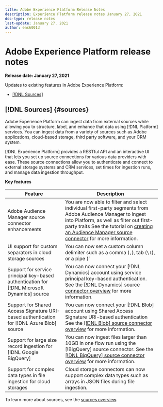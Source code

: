 ```yaml
---
title: Adobe Experience Platform Release Notes
description: Experience Platform release notes January 27, 2021
doc-type: release notes
last-update: January 27, 2021
author: ens60013
---
```


# Adobe Experience Platform release notes 

**Release date: January 27, 2021**

Updates to existing features in Adobe Experience Platform:

- [[!DNL Sources]](#sources)

## [!DNL Sources] {#sources}

Adobe Experience Platform can ingest data from external sources while allowing you to structure, label, and enhance that data using [!DNL Platform] services. You can ingest data from a variety of sources such as Adobe applications, cloud-based storage, third party software, and your CRM system.

[!DNL Experience Platform] provides a RESTful API and an interactive UI that lets you set up source connections for various data providers with ease. These source connections allow you to authenticate and connect to external storage systems and CRM services, set times for ingestion runs, and manage data ingestion throughput.

**Key features**

| Feature | Description |
| ------- | ----------- |
| Adobe Audience Manager source connector enhancements | You are now able to filter and select individual first-party segments from Adobe Audience Manager to ingest into Platform, as well as filter out first-party traits See the tutorial on [creating an Audience Manager source connector](../../sources/tutorials/ui/create/adobe-applications/audience-manager.md) for more information. |
| UI support for custom separators in cloud storage sources | You can now set a custom column delimiter such as a comma (`,`), tab (`\t`), or a pipe (`|`), to collect delimited files the the UI. See the tutorial on [creating a dataflow with a cloud storage source connector](../../sources/tutorials/ui/dataflow/batch/cloud-storage.md) for more information |
| Support for service principal key-based authentication for [!DNL Microsoft Dynamics] source  | You can now connect your [!DNL Dynamics] account using service principal key-based authentication. See the [[!DNL Dynamics] source connector overview](../../sources/connectors/crm/ms-dynamics.md) for more information. |
| Support for Shared Access Signature URI-based authentication for [!DNL Azure Blob] source | You can now connect your [!DNL Blob] account using Shared Access Signature URI-based authentication See the [[!DNL Blob] source connector overview](../../sources/connectors/crm/ms-dynamics.md) for more information. |
Support for large size record ingestion for [!DNL Google BigQuery] | You can now ingest files larger than 10GB in one flow run using the [!BigQuery] source connector. See the [[!DNL BigQuery] source connector overview](../../sources/connectors/databases/bigquery.md) for more information. |
| Support for complex data types in file ingestion for cloud storages | Cloud storage connectors can now support complex data types such as arrays in JSON files during file ingestion. |

To learn more about sources, see the [sources overview](../../sources/home.md).
